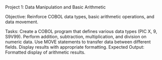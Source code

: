 Project 1: Data Manipulation and Basic Arithmetic

Objective: Reinforce COBOL data types, basic arithmetic operations, and data movement.

Tasks:
Create a COBOL program that defines various data types (PIC X, 9, S9V99).
Perform addition, subtraction, multiplication, and division on numeric data.
Use MOVE statements to transfer data between different fields.
Display results with appropriate formatting.
Expected Output: Formatted display of arithmetic results.
